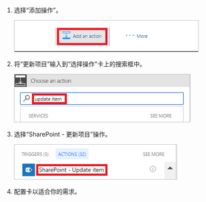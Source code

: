 1. 选择“添加操作”。
   
    ![添加操作](media/modern-approvals/add-update-item-action.png)
2. 将“更新项目”输入到“选择操作”卡上的搜索框中。
   
    ![搜索“更新”操作](media/modern-approvals/search-update-item-rejected.png)
3. 选择“SharePoint - 更新项目”操作。
   
    ![选择更新项目](media/modern-approvals/select-update-item-no.png)
4. 配置卡以适合你的需求。

